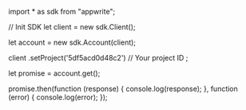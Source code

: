 import * as sdk from "appwrite";

// Init SDK
let client = new sdk.Client();

let account = new sdk.Account(client);

client
    .setProject('5df5acd0d48c2') // Your project ID
;

let promise = account.get();

promise.then(function (response) {
    console.log(response);
}, function (error) {
    console.log(error);
});